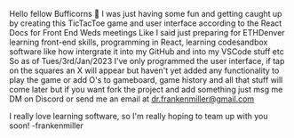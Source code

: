 Hello fellow Bufficorns 🦬
I was just having some fun and getting caught up by creating this TicTacToe game and user interface according to the React Docs for Front End Weds meetings 
Like I said just preparing for ETHDenver learning front-end skills, programming in React, learning codesandbox software like how intergrate it into my GitHub and into my VSCode stuff etc
So as of Tues/3rd/Jan/2023 I've only programmed the user interface, if tap on the squares an X will appear but haven't yet added any functionality to play the game or add O's to gameboard, game history and all that stuff will come later but if you want fork the project and add something just msg me DM on Discord or send me an email at dr.frankenmiller@gmail.com

I really love learning software, so I'm really hoping to team up with you soon! -frankenmiller

